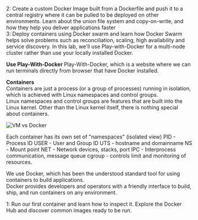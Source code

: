  
2: Create a custom Docker Image built from a Dockerfile and push it to a central registry where it can be pulled to be deployed on other environments. Learn about the union file system and copy-on-write, and how they help you deliver applications faster  
3: Deploy containers using Docker swarm and learn how Docker Swarm helps solve problems such as reconciliation, scaling, high availability and service discovery. In this lab, we'll use Play-with-Docker for a multi-node cluster rather than use your locally installed Docker.  
 
**Use Play-With-Docker**
Play-With-Docker, which is a website where we can run terminals directly from browser that have Docker installed.  

**Containers**  
Containers are just a process (or a group of processes) running in isolation, which is achieved with Linux namespaces and control groups.  
Linux namespaces and control groups are features that are built into the Linux kernel. Other than the Linux kernel itself, there is nothing special about containers.  

![VM vs Docker](https://raw.githubusercontent.com/prakashnoob/prakashnoob.github.io/master/_site/Images/docker.PNG)  

Each container has its own set of "namespaces" (isolated view)
 PID - Process ID
 USER - User and Group ID
 UTS - hostname and domainname
 NS - Mount point
 NET - Network devices, stacks, port
 IPC - Interprocess communication, message queue
 cgroup - controls limit and monitoring of resources.

We use Docker, which has been the understood standard tool for using containers to build applications.  
Docker provides developers and operators with a friendly interface to build, ship, and run containers on any environment.

1: Run our first container and learn how to inspect it. Explore the Docker Hub and discover common images ready to be run.   

